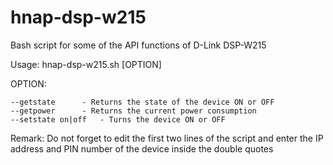 # hnap-dsp-w215
Bash script for some of the API functions of D-Link DSP-W215

Usage: hnap-dsp-w215.sh [OPTION]

OPTION:

	--getstate		- Returns the state of the device ON or OFF
	--getpower		- Returns the current power consumption
	--setstate on|off	- Turns the device ON or OFF

Remark:	Do not forget to edit the first two lines of the script and enter the IP address and PIN number of the device inside the double quotes

